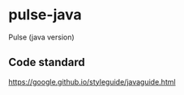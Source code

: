# pulse-java
Pulse (java version)

## Code standard
https://google.github.io/styleguide/javaguide.html